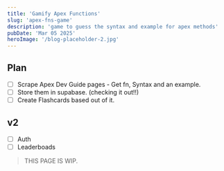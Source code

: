 ```yaml
---
title: 'Gamify Apex Functions'
slug: 'apex-fns-game'
description: 'game to guess the syntax and example for apex methods'
pubDate: 'Mar 05 2025'
heroImage: '/blog-placeholder-2.jpg'
---
```


## Plan

- [ ] Scrape Apex Dev Guide pages - Get fn, Syntax and an example.
- [ ] Store them in supabase. (checking it out!!)
- [ ] Create Flashcards based out of it.

## v2

- [ ] Auth
- [ ] Leaderboads

> THIS PAGE IS WIP.
